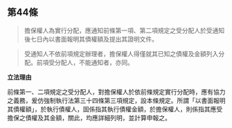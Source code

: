 ## 第44條　

> 擔保權人為實行分配，應通知前條第一項、第二項規定之受分配人於受通知後七日內以書面報明其債權額及提出其證明文件。

> 受通知人不依前項規定辦理者，擔保權人得僅就其已知之債權及金額列入分配。前項受分配人，不能通知者，亦同。


**立法理由**

前條第一、二項規定之受分配人，對擔保權人於依前條規定實行分配時，應有協力之義務，爰仿強制執行法第三十四條第三項規定，設本條規定。所謂「以書面報明其債權額」，於執行債權人，固係指其執行債權金額，於擔保權人，則係指其應受擔保之債權及其金額，關此，均應詳細列明，並計算申報之。

